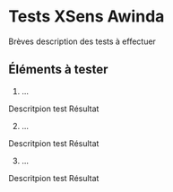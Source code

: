 # Tests XSens Awinda

Brèves description des tests à effectuer

## Éléments à tester

1. ...

Descritpion test
Résultat

2. ...

Descritpion test
Résultat

3. ...

Descritpion test
Résultat